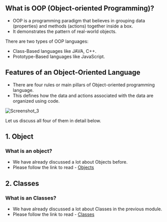 ## What is OOP (Object-oriented Programming)?
- OOP is a programming paradigm that believes in grouping data (properties) and methods (actions) together inside a box. 
- It demonstrates the pattern of real-world objects.

There are two types of OOP languages:
- Class-Based languages like JAVA, C++.
- Prototype-Based languages like JavaScript.

## Features of an Object-Oriented Language
- There are four rules or main pillars of Object-oriented programming language. 
- This defines how the data and actions associated with the data are organized using code.

![Screenshot_3](https://user-images.githubusercontent.com/100460788/235344549-0732fa26-b173-41b4-a8c9-1261939cb8bb.png)

Let us discuss all four of them in detail below.

## 1. Object
### What is an object?
- We have already discussed a lot about Objects before.
- Please follow the link to read - [Objects](https://github.com/piyush-agrawal6/Javascript-Interview-Questions/tree/master/f-Objects)

## 2. Classes
### What is an Classes?
- We have already discussed a lot about Classes in the previous module.
- Please follow the link to read - [Classes](https://github.com/piyush-agrawal6/Javascript-Interview-Questions/tree/master/g-Classes)
